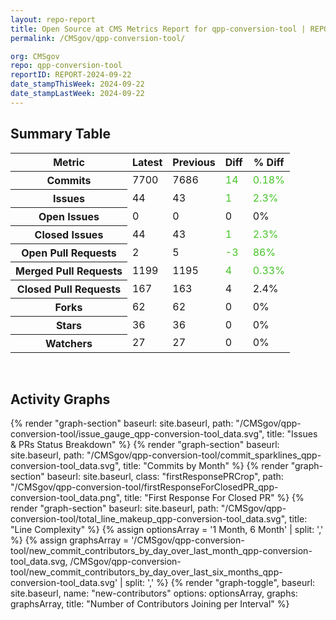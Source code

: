 ```yaml
---
layout: repo-report
title: Open Source at CMS Metrics Report for qpp-conversion-tool | REPORT-2024-09-22
permalink: /CMSgov/qpp-conversion-tool/

org: CMSgov
repo: qpp-conversion-tool
reportID: REPORT-2024-09-22
date_stampThisWeek: 2024-09-22
date_stampLastWeek: 2024-09-22
---
```

<div class="summary-table">
  <table class="usa-table usa-table--borderless">
    <h2> Summary Table </h2>
    <thead>
      <tr>
        <th scope="col">Metric</th>
        <th scope="col">Latest</th>
        <th scope="col">Previous</th>
        <th scope="col">Diff</th>
        <th scope="col">% Diff</th>
      </tr>
    </thead>
    <tbody>
      <tr>
        <th scope="row">Commits</th>
        <td>7700</td>
        <td>7686</td>
        <td style="color: #45c527" >14</td>
        <td style="color: #45c527" >0.18%</td>
      </tr>
      <tr>
        <th scope="row">Issues</th>
        <td>44</td>
        <td>43</td>
        <td style="color: #45c527" >1</td>
        <td style="color: #45c527" >2.3%</td>
      </tr>
      <tr>
        <th scope="row">Open Issues</th>
        <td>0</td>
        <td>0</td>
        <td style="" >0</td>
        <td style="" >0%</td>
      </tr>
      <tr>
        <th scope="row">Closed Issues</th>
        <td>44</td>
        <td>43</td>
        <td style="color: #45c527" >1</td>
        <td style="color: #45c527" >2.3%</td>
      </tr>
      <tr>
        <th scope="row">Open Pull Requests</th>
        <td>2</td>
        <td>5</td>
        <td style="color: #45c527" >-3</td>
        <td style="color: #45c527" >86%</td>
      </tr>
      <tr>
        <th scope="row">Merged Pull Requests</th>
        <td>1199</td>
        <td>1195</td>
        <td style="color: #45c527" >4</td>
        <td style="color: #45c527" >0.33%</td>
      </tr>
      <tr>
        <th scope="row">Closed Pull Requests</th>
        <td>167</td>
        <td>163</td>
        <td style="" >4</td>
        <td style="" >2.4%</td>
      </tr>
      <tr>
        <th scope="row">Forks</th>
        <td>62</td>
        <td>62</td>
        <td style="" >0</td>
        <td style="" >0%</td>
      </tr>
      <tr>
        <th scope="row">Stars</th>
        <td>36</td>
        <td>36</td>
        <td style="" >0</td>
        <td style="" >0%</td>
      </tr>
      <tr>
        <th scope="row">Watchers</th>
        <td>27</td>
        <td>27</td>
        <td style="" >0</td>
        <td style="" >0%</td>
      </tr>
    </tbody>
  </table>
</div>
<div class="graph-container">
  <br>
  <h2>Activity Graphs</h2>
  <div class="all-graphs">
    <!--- Issues/PRs Status Breakdown Graph -->
    {% render "graph-section"  baseurl: site.baseurl, path: "/CMSgov/qpp-conversion-tool/issue_gauge_qpp-conversion-tool_data.svg", title: "Issues & PRs Status Breakdown" %}
    <!--- Contributor Activity Line Graph -->
    {% render "graph-section" baseurl: site.baseurl, path: "/CMSgov/qpp-conversion-tool/commit_sparklines_qpp-conversion-tool_data.svg", title: "Commits by Month" %}
    <!--- First Response For Closed PR Scatterplot -->
    {% render "graph-section" baseurl: site.baseurl, class: "firstResponsePRCrop", path: "/CMSgov/qpp-conversion-tool/firstResponseForClosedPR_qpp-conversion-tool_data.png", title: "First Response For Closed PR" %}
    <!--- Line Complexity Graphs -->
    {% render "graph-section" baseurl: site.baseurl, path: "/CMSgov/qpp-conversion-tool/total_line_makeup_qpp-conversion-tool_data.svg", title: "Line Complexity" %}
    <!--- New Commit Contributors by Day over Last Month and Last 6 Months -->
      {% assign optionsArray = '1 Month, 6 Month' | split: ',' %}
      {% assign graphsArray = '/CMSgov/qpp-conversion-tool/new_commit_contributors_by_day_over_last_month_qpp-conversion-tool_data.svg, /CMSgov/qpp-conversion-tool/new_commit_contributors_by_day_over_last_six_months_qpp-conversion-tool_data.svg' | split: ',' %}
      {% render "graph-toggle", baseurl: site.baseurl, name: "new-contributors" options: optionsArray, graphs: graphsArray, title: "Number of Contributors Joining per Interval" %}
</div>